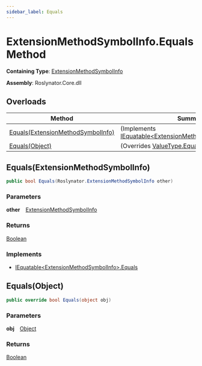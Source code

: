 ```yaml
---
sidebar_label: Equals
---
```


# ExtensionMethodSymbolInfo\.Equals Method

**Containing Type**: [ExtensionMethodSymbolInfo](../index.md)

**Assembly**: Roslynator\.Core\.dll

## Overloads

| Method | Summary |
| ------ | ------- |
| [Equals(ExtensionMethodSymbolInfo)](#2771632092) |  \(Implements [IEquatable&lt;ExtensionMethodSymbolInfo&gt;.Equals](https://docs.microsoft.com/en-us/dotnet/api/system.iequatable-1.equals)\) |
| [Equals(Object)](#3073297291) |  \(Overrides [ValueType.Equals](https://docs.microsoft.com/en-us/dotnet/api/system.valuetype.equals)\) |

<a id="2771632092"></a>

## Equals\(ExtensionMethodSymbolInfo\) 

```csharp
public bool Equals(Roslynator.ExtensionMethodSymbolInfo other)
```

### Parameters

**other** &ensp; [ExtensionMethodSymbolInfo](../index.md)

### Returns

[Boolean](https://docs.microsoft.com/en-us/dotnet/api/system.boolean)

### Implements

* [IEquatable&lt;ExtensionMethodSymbolInfo&gt;.Equals](https://docs.microsoft.com/en-us/dotnet/api/system.iequatable-1.equals)
<a id="3073297291"></a>

## Equals\(Object\) 

```csharp
public override bool Equals(object obj)
```

### Parameters

**obj** &ensp; [Object](https://docs.microsoft.com/en-us/dotnet/api/system.object)

### Returns

[Boolean](https://docs.microsoft.com/en-us/dotnet/api/system.boolean)

